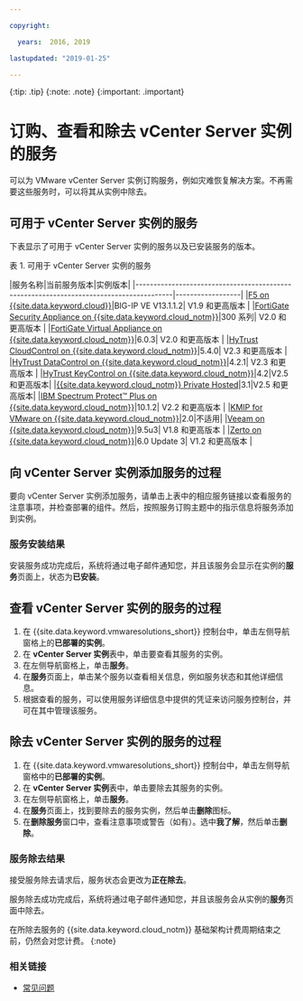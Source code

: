```yaml
---

copyright:

  years:  2016, 2019

lastupdated: "2019-01-25"

---
```


{:tip: .tip}
{:note: .note}
{:important: .important}

# 订购、查看和除去 vCenter Server 实例的服务

可以为 VMware vCenter Server 实例订购服务，例如灾难恢复解决方案。不再需要这些服务时，可以将其从实例中除去。

## 可用于 vCenter Server 实例的服务

下表显示了可用于 vCenter Server 实例的服务以及已安装服务的版本。

表 1. 可用于 vCenter Server 实例的服务

|服务名称|当前服务版本|实例版本|
|----------------------------------------------------------------------------------------|------------------|
|[F5 on {{site.data.keyword.cloud}}](/docs/services/vmwaresolutions/services/f5_considerations.html)|BIG-IP VE V13.1.1.2| V1.9 和更高版本 |
|[FortiGate Security Appliance on {{site.data.keyword.cloud_notm}}](/docs/services/vmwaresolutions/services/fsa_considerations.html)|300 系列| V2.0 和更高版本 |
|[FortiGate Virtual Appliance on {{site.data.keyword.cloud_notm}}](/docs/services/vmwaresolutions/services/fortinetvm_considerations.html)|6.0.3| V2.0 和更高版本 |
|[HyTrust CloudControl on {{site.data.keyword.cloud_notm}}](/docs/services/vmwaresolutions/services/htcc_considerations.html)|5.4.0| V2.3 和更高版本 |
|[HyTrust DataControl on {{site.data.keyword.cloud_notm}}](/docs/services/vmwaresolutions/services/htdc_considerations.html)|4.2.1| V2.3 和更高版本 |
|[HyTrust KeyControl on {{site.data.keyword.cloud_notm}}](/docs/services/vmwaresolutions/services/htkc_considerations.html)|4.2|V2.5 和更高版本|
|[{{site.data.keyword.cloud_notm}} Private Hosted](/docs/services/vmwaresolutions/services/icp_overview.html)|3.1|V2.5 和更高版本|
|[IBM Spectrum Protect&trade; Plus on {{site.data.keyword.cloud_notm}}](/docs/services/vmwaresolutions/services/spp_considerations.html)|10.1.2| V2.2 和更高版本 |
|[KMIP for VMware on {{site.data.keyword.cloud_notm}}](/docs/services/vmwaresolutions/services/kmip_standalone_considerations.html)|2.0|不适用|
|[Veeam on {{site.data.keyword.cloud_notm}}](/docs/services/vmwaresolutions/services/veeam_considerations.html)|9.5u3| V1.8 和更高版本 |
|[Zerto on {{site.data.keyword.cloud_notm}}](/docs/services/vmwaresolutions/services/addingzertodr.html)|6.0 Update 3| V1.2 和更高版本 |

## 向 vCenter Server 实例添加服务的过程

要向 vCenter Server 实例添加服务，请单击上表中的相应服务链接以查看服务的注意事项，并检查部署的组件。然后，按照服务订购主题中的指示信息将服务添加到实例。

### 服务安装结果

安装服务成功完成后，系统将通过电子邮件通知您，并且该服务会显示在实例的**服务**页面上，状态为**已安装**。

## 查看 vCenter Server 实例的服务的过程

1. 在 {{site.data.keyword.vmwaresolutions_short}} 控制台中，单击左侧导航窗格上的**已部署的实例**。
2. 在 **vCenter Server 实例**表中，单击要查看其服务的实例。
3. 在左侧导航窗格上，单击**服务**。
4. 在**服务**页面上，单击某个服务以查看相关信息，例如服务状态和其他详细信息。
5. 根据查看的服务，可以使用服务详细信息中提供的凭证来访问服务控制台，并可在其中管理该服务。

## 除去 vCenter Server 实例的服务的过程

1. 在 {{site.data.keyword.vmwaresolutions_short}} 控制台中，单击左侧导航窗格中的**已部署的实例**。
2. 在 **vCenter Server 实例**表中，单击要除去其服务的实例。
3. 在左侧导航窗格上，单击**服务**。
4. 在**服务**页面上，找到要除去的服务实例，然后单击**删除**图标。
5. 在**删除服务**窗口中，查看注意事项或警告（如有）。选中**我了解**，然后单击**删除**。

### 服务除去结果

接受服务除去请求后，服务状态会更改为**正在除去**。

服务除去成功完成后，系统将通过电子邮件通知您，并且该服务会从实例的**服务**页面中除去。

在所除去服务的 {{site.data.keyword.cloud_notm}} 基础架构计费周期结束之前，仍然会对您计费。
{:note}

### 相关链接

* [常见问题](/docs/services/vmwaresolutions/vmonic/faq.html)
